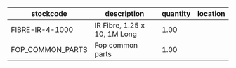 |stockcode|description|quantity|location|
|---------|-----------|--------|--------|
|FIBRE-IR-4-1000|IR Fibre, 1.25 x 10, 1M Long|1.00||
|FOP_COMMON_PARTS|Fop common parts|1.00||
